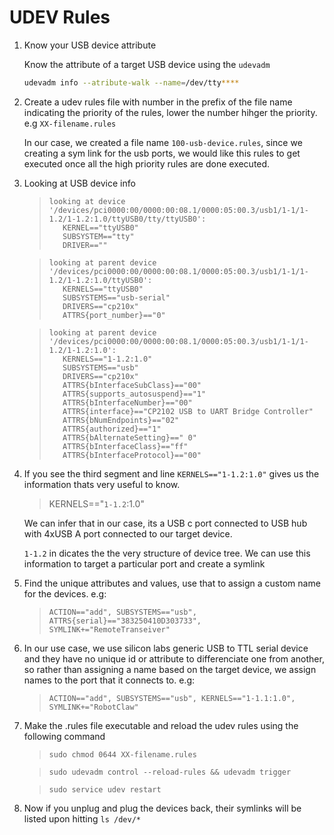 # UDEV Rules

1. Know your USB device attribute

    Know the attribute of a target USB device using the `udevadm` 

    ``` bash
    udevadm info --atribute-walk --name=/dev/tty****
    ```

2. Create a udev rules file  with number in the prefix of the file name indicating the priority of the rules, lower the number hihger the priority. e.g `XX-filename.rules`

    In our case, we created a file name `100-usb-device.rules`, since we creating a sym link for the usb ports, we would like this rules to get executed once all the high priority rules are done executed.

3. Looking at USB device info 
    >```
    >looking at device '/devices/pci0000:00/0000:00:08.1/0000:05:00.3/usb1/1-1/1-1.2/1-1.2:1.0/ttyUSB0/tty/ttyUSB0':
    >    KERNEL=="ttyUSB0"
    >    SUBSYSTEM=="tty"
    >    DRIVER==""
    >```

    >```
    >looking at parent device '/devices/pci0000:00/0000:00:08.1/0000:05:00.3/usb1/1-1/1-1.2/1-1.2:1.0/ttyUSB0':
    >    KERNELS=="ttyUSB0"
    >    SUBSYSTEMS=="usb-serial"
    >    DRIVERS=="cp210x"
    >    ATTRS{port_number}=="0"
    >```

    >```
    >looking at parent device '/devices/pci0000:00/0000:00:08.1/0000:05:00.3/usb1/1-1/1-1.2/1-1.2:1.0':
    >    KERNELS=="1-1.2:1.0"
    >    SUBSYSTEMS=="usb"
    >    DRIVERS=="cp210x"
    >    ATTRS{bInterfaceSubClass}=="00"
    >    ATTRS{supports_autosuspend}=="1"
    >    ATTRS{bInterfaceNumber}=="00"
    >    ATTRS{interface}=="CP2102 USB to UART Bridge Controller"
    >    ATTRS{bNumEndpoints}=="02"
    >    ATTRS{authorized}=="1"
    >    ATTRS{bAlternateSetting}==" 0"
    >    ATTRS{bInterfaceClass}=="ff"
    >    ATTRS{bInterfaceProtocol}=="00"
    >```

4. If you see the third segment and line `KERNELS=="1-1.2:1.0"` gives us the information thats very useful to know.
    > KERNELS=="`1-1.2`:1.0" 
    
    We can infer that in our case, its a USB c port connected to USB hub with 4xUSB A port connected to our target device.

    `1-1.2` in dicates the the very structure of device tree. We can use this information to target a particular port and create a symlink

5. Find the unique attributes and values, use that to assign a custom name for the devices. e.g:
    >```
    >ACTION=="add", SUBSYSTEMS=="usb", ATTRS{serial}=="383250410D303733", SYMLINK+="RemoteTranseiver"
    >```

6. In our use case, we use silicon labs generic USB to TTL serial device and they have no unique id or attribute to differenciate one from another, so rather than assigning a name based on the target device, we assign names to the port that it connects to. e.g:

    >```
    >ACTION=="add", SUBSYSTEMS=="usb", KERNELS=="1-1.1:1.0", SYMLINK+="RobotClaw"
    >```

7. Make the .rules file executable and reload  the udev rules using the following command 
    >```
    >sudo chmod 0644 XX-filename.rules
    >```

    >```
    >sudo udevadm control --reload-rules && udevadm trigger
    >```

    >```
    >sudo service udev restart
    >```

8. Now if you unplug and plug the devices back, their symlinks will be listed upon hitting `ls /dev/*`